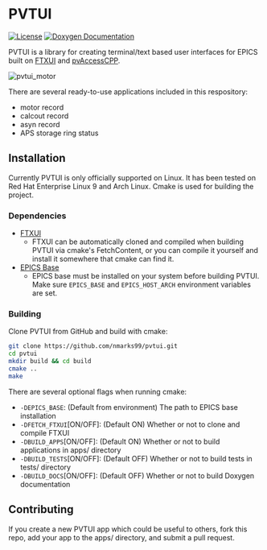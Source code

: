 # PVTUI

[![License](https://img.shields.io/badge/License-MIT-blue.svg)](LICENSE)
[![Doxygen Documentation](https://img.shields.io/badge/docs-doxygen-blue)](https://nmarks99.github.io/pvtui/doc/doxygen/html/index.html)

PVTUI is a library for creating terminal/text based user interfaces for EPICS built on [FTXUI](https://github.com/ArthurSonzogni/FTXUI)
and [pvAccessCPP](https://github.com/epics-base/pvAccessCPP).

![pvtui_motor](https://github.com/user-attachments/assets/34c1cbec-c25e-458f-af9d-a3579e8f632a)

There are several ready-to-use applications included in this respository:
- motor record
- calcout record
- asyn record
- APS storage ring status

## Installation

Currently PVTUI is only officially supported on Linux. It has been tested on 
Red Hat Enterprise Linux 9 and Arch Linux. Cmake is used for building the project.

### Dependencies
* [FTXUI](https://github.com/ArthurSonzogni/FTXUI)
    - FTXUI can be automatically cloned and compiled when building PVTUI via cmake's FetchContent,
    or you can compile it yourself and install it somewhere that cmake can find it.
* [EPICS Base](https://docs.epics-controls.org/en/latest/getting-started/installation.html)
    - EPICS base must be installed on your system before building PVTUI.
    Make sure `EPICS_BASE` and `EPICS_HOST_ARCH` environment variables are set.


### Building
Clone PVTUI from GitHub and build with cmake:

```bash
git clone https://github.com/nmarks99/pvtui.git
cd pvtui
mkdir build && cd build
cmake ..
make
```

There are several optional flags when running cmake:
- `-DEPICS_BASE`: (Default from environment) The path to EPICS base installation
- `-DFETCH_FTXUI`[ON/OFF]: (Default ON) Whether or not to clone and compile FTXUI
- `-DBUILD_APPS`[ON/OFF]: (Default ON) Whether or not to build applications in apps/ directory
- `-DBUILD_TESTS`[ON/OFF]: (Default OFF) Whether or not to build tests in tests/ directory
- `-DBUILD_DOCS`[ON/OFF]: (Default OFF) Whether or not to build Doxygen documentation


## Contributing
If you create a new PVTUI app which could be useful to others, fork this repo,
add your app to the apps/ directory, and submit a pull request.
